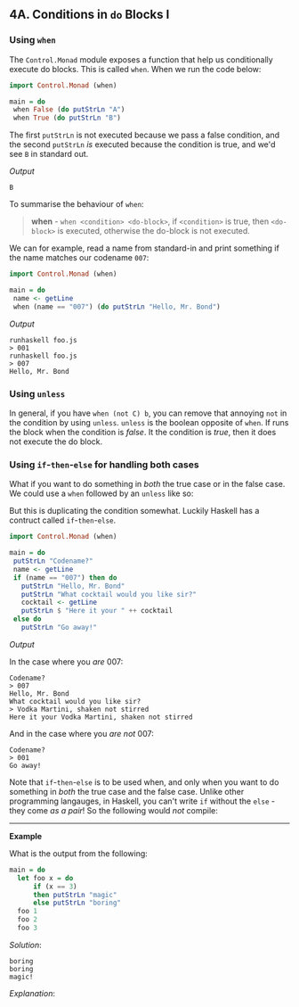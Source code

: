 ## 4A. Conditions in `do` Blocks I


### Using `when`

The `Control.Monad` module exposes a function that help us 
conditionally execute do blocks. This is called `when`.
When we run the code below:

```haskell
import Control.Monad (when)

main = do
 when False (do putStrLn "A")
 when True (do putStrLn "B")
```

The first `putStrLn` is not executed because we pass a false condition,
and the second `putStrLn` *is* executed because the condition is true, 
and we'd see `B` in standard out. 

*Output*

```
B
```


To summarise the behaviour of `when`:

> **when** - `when <condition> <do-block>`, if `<condition>` is true, then `<do-block>` is executed, otherwise the do-block is not executed.

We can for example, read a name from standard-in and print something if the name
matches our codename `007`:

```haskell
import Control.Monad (when)

main = do
 name <- getLine
 when (name == "007") (do putStrLn "Hello, Mr. Bond")
```

*Output*

```
runhaskell foo.js
> 001
runhaskell foo.js
> 007
Hello, Mr. Bond
```

### Using `unless`



In general, if you have `when (not C) b`, you can remove that annoying `not` in the condition
by using `unless`. `unless` is the boolean opposite of `when`. If runs the block when the condition
is *false*. It the condition is *true*, then it does not execute the do block.



### Using `if`-`then`-`else` for handling both cases


What if you want to do something in *both* the true case or in the false case.
We could use a `when` followed by an `unless` like so:


But this is duplicating the condition somewhat. Luckily Haskell has a contruct called 
`if`-`then`-`else`.

```haskell
import Control.Monad (when)

main = do
 putStrLn "Codename?"
 name <- getLine
 if (name == "007") then do
   putStrLn "Hello, Mr. Bond"
   putStrLn "What cocktail would you like sir?"
   cocktail <- getLine
   putStrLn $ "Here it your " ++ cocktail
 else do
   putStrLn "Go away!"
```

*Output*

In the case where you *are* 007:
```
Codename?
> 007
Hello, Mr. Bond
What cocktail would you like sir?
> Vodka Martini, shaken not stirred
Here it your Vodka Martini, shaken not stirred
```

And in the case where you *are not* 007:

```
Codename?
> 001
Go away!
```

Note that `if`-`then`-`else` is to be used when, and only when
you want to do something in *both* the true case
and the false case. Unlike other programming langauges, in Haskell, 
you can't write `if` without the `else` - they come *as a pair*! So the following
would *not* compile:


----

**Example**

What is the output from the following:

```haskell
main = do
  let foo x = do
      if (x == 3)
      then putStrLn "magic"
      else putStrLn "boring"
  foo 1
  foo 2
  foo 3
```

*Solution*: 

```
boring
boring
magic!
```

*Explanation*:
